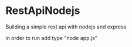 # RestApiNodejs
Building a simple rest api with nodejs and express

in order to run add type "node app.js" 
